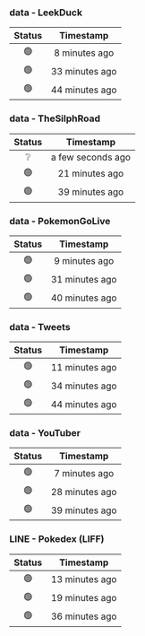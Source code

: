 ### data - LeekDuck
| Status | Timestamp |
|:------:|:---------:|
| 🟢 | 8 minutes ago |
| 🟢 | 33 minutes ago |
| 🟢 | 44 minutes ago |

### data - TheSilphRoad
| Status | Timestamp |
|:------:|:---------:|
| ❔ | a few seconds ago |
| 🟢 | 21 minutes ago |
| 🟢 | 39 minutes ago |

### data - PokemonGoLive
| Status | Timestamp |
|:------:|:---------:|
| 🟢 | 9 minutes ago |
| 🟢 | 31 minutes ago |
| 🟢 | 40 minutes ago |

### data - Tweets
| Status | Timestamp |
|:------:|:---------:|
| 🟢 | 11 minutes ago |
| 🟢 | 34 minutes ago |
| 🟢 | 44 minutes ago |

### data - YouTuber
| Status | Timestamp |
|:------:|:---------:|
| 🟢 | 7 minutes ago |
| 🟢 | 28 minutes ago |
| 🟢 | 39 minutes ago |

### LINE - Pokedex (LIFF)
| Status | Timestamp |
|:------:|:---------:|
| 🟢 | 13 minutes ago |
| 🟢 | 19 minutes ago |
| 🟢 | 36 minutes ago |

